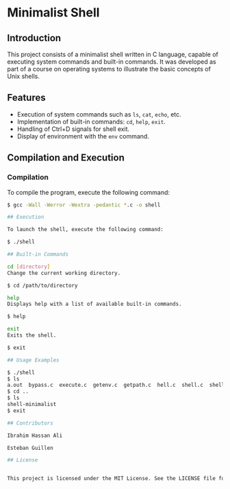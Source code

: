 # Minimalist Shell

## Introduction

This project consists of a minimalist shell written in C language, capable of executing system commands and built-in commands. It was developed as part of a course on operating systems to illustrate the basic concepts of Unix shells.

## Features

- Execution of system commands such as `ls`, `cat`, `echo`, etc.
- Implementation of built-in commands: `cd`, `help`, `exit`.
- Handling of Ctrl+D signals for shell exit.
- Display of environment with the `env` command.

## Compilation and Execution

### Compilation

To compile the program, execute the following command:

```bash
$ gcc -Wall -Werror -Wextra -pedantic *.c -o shell

## Execution

To launch the shell, execute the following command:

$ ./shell

## Built-in Commands

cd [directory]
Change the current working directory.

$ cd /path/to/directory

help
Displays help with a list of available built-in commands.

$ help

exit
Exits the shell.

$ exit

## Usage Examples

$ ./shell
$ ls
a.out  bypass.c  execute.c  getenv.c  getpath.c  hell.c  shell.c  shell.h  tokenize.c  values.c
$ cd ..
$ ls
shell-minimalist
$ exit

## Contributors

Ibrahim Hassan Ali

Esteban Guillen

## License


This project is licensed under the MIT License. See the LICENSE file for details.

